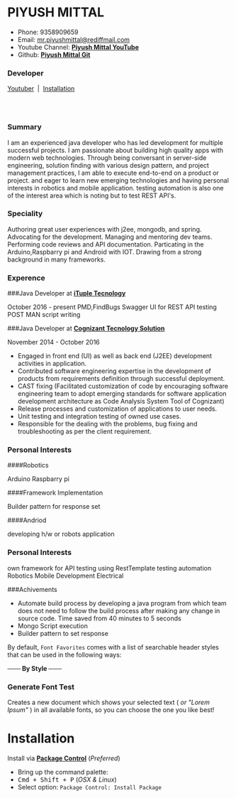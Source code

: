 # PIYUSH MITTAL

* Phone: 9358909659 
* Email: mr.piyushmittal@rediffmail.com
* Youtube Channel:  [**Piyush Mittal YouTube**](https://www.youtube.com/channel/UCfkltrltP4rfIPeBF3t5bpQ#youtuber)
* Github: [**Piyush Mittal Git**](https://github.com/PiyushMittl/profile) 



### Developer

[Youtuber](https://www.youtube.com/channel/UCfkltrltP4rfIPeBF3t5bpQ#youtuber) &nbsp;|&nbsp; [Installation](https://github.com/viisual/ASCII-Decorator#installation) &nbsp;

&nbsp;


```
```
### Summary
I am an experienced java developer who has led development for multiple successful projects. I am passionate about building high quality apps with modern web technologies. Through being conversant in server-side engineering, solution finding with various design pattern, and project management practices, I am able to execute end-to-end on a product or project.
and eager to learn new emerging technologies and having personal interests in robotics and mobile application.
testing automation is also one of the interest area which is noting but to test REST API's.


### Speciality
Authoring great user experiences with j2ee, mongodb, and spring. Advocating for the development. Managing and mentoring dev teams. Performing code reviews and API documentation. Particating in the Arduino,Raspbarry pi and Android with IOT. Drawing from a strong background in many frameworks.

### Experence

###Java Developer at  [**iTuple Tecnology**](http://www.ituple.com/)

 October 2016 - present
 PMD,FindBugs
Swagger UI for REST API testing
POST MAN script writing 





###Java Developer at  [**Cognizant Tecnology Solution**](https://www.cognizant.com/)

November 2014 - October 2016
* Engaged in front end (UI) as well as back end (J2EE) development activities in application.
* Contributed software engineering expertise in the development of products from requirements definition through successful deployment.
* CAST fixing (Facilitated customization of code by encouraging software engineering team to adopt emerging standards for software    application development architecture as Code Analysis System Tool of Cognizant)
* Release processes and customization of applications to user needs.
* Unit testing and integration testing of owned use cases.
* Responsible for the dealing with the problems, bug fixing and troubleshooting as per the client requirement.

### Personal Interests

####Robotics

Arduino
Raspbarry pi 

####Framework Implementation

Builder pattern for response set 


####Andriod

developing h/w or robots application



### Personal Interests
own framework for API testing using RestTemplate
testing automation
Robotics
Mobile Development
Electrical

###Achivements
* Automate build process by developing a java program from which team does not
need to follow the build process after making any change in source code. Time
saved from 40 minutes to 5 seconds
* Mongo Script execution 
* Builder pattern to set response

By default, `Font Favorites` comes with a list of searchable header styles that can be used in the following ways:

**─── By Style ───**


### Generate Font Test

Creates a new document which shows your selected text ( *or "Lorem Ipsum"* ) in all available fonts, so you can choose the one you like best!

# Installation

Install via [**Package Control**](https://packagecontrol.io/installation) (*Preferred*)

* Bring up the command palette:
 * <kbd>Cmd + Shift + P</kbd> (*OSX & Linux*)
* Select option: `Package Control: Install Package`





